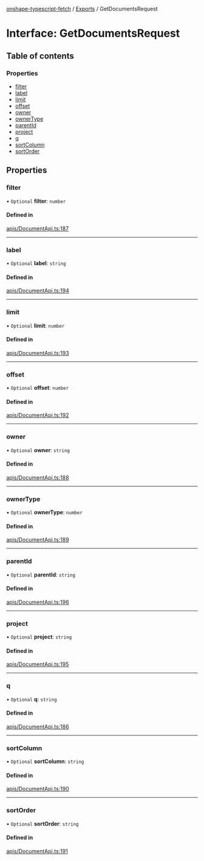 [onshape-typescript-fetch](../README.md) / [Exports](../modules.md) / GetDocumentsRequest

# Interface: GetDocumentsRequest

## Table of contents

### Properties

- [filter](GetDocumentsRequest.md#filter)
- [label](GetDocumentsRequest.md#label)
- [limit](GetDocumentsRequest.md#limit)
- [offset](GetDocumentsRequest.md#offset)
- [owner](GetDocumentsRequest.md#owner)
- [ownerType](GetDocumentsRequest.md#ownertype)
- [parentId](GetDocumentsRequest.md#parentid)
- [project](GetDocumentsRequest.md#project)
- [q](GetDocumentsRequest.md#q)
- [sortColumn](GetDocumentsRequest.md#sortcolumn)
- [sortOrder](GetDocumentsRequest.md#sortorder)

## Properties

### filter

• `Optional` **filter**: `number`

#### Defined in

[apis/DocumentApi.ts:187](https://github.com/toebes/onshape-typescript-fetch/blob/3e11ae1/apis/DocumentApi.ts#L187)

___

### label

• `Optional` **label**: `string`

#### Defined in

[apis/DocumentApi.ts:194](https://github.com/toebes/onshape-typescript-fetch/blob/3e11ae1/apis/DocumentApi.ts#L194)

___

### limit

• `Optional` **limit**: `number`

#### Defined in

[apis/DocumentApi.ts:193](https://github.com/toebes/onshape-typescript-fetch/blob/3e11ae1/apis/DocumentApi.ts#L193)

___

### offset

• `Optional` **offset**: `number`

#### Defined in

[apis/DocumentApi.ts:192](https://github.com/toebes/onshape-typescript-fetch/blob/3e11ae1/apis/DocumentApi.ts#L192)

___

### owner

• `Optional` **owner**: `string`

#### Defined in

[apis/DocumentApi.ts:188](https://github.com/toebes/onshape-typescript-fetch/blob/3e11ae1/apis/DocumentApi.ts#L188)

___

### ownerType

• `Optional` **ownerType**: `number`

#### Defined in

[apis/DocumentApi.ts:189](https://github.com/toebes/onshape-typescript-fetch/blob/3e11ae1/apis/DocumentApi.ts#L189)

___

### parentId

• `Optional` **parentId**: `string`

#### Defined in

[apis/DocumentApi.ts:196](https://github.com/toebes/onshape-typescript-fetch/blob/3e11ae1/apis/DocumentApi.ts#L196)

___

### project

• `Optional` **project**: `string`

#### Defined in

[apis/DocumentApi.ts:195](https://github.com/toebes/onshape-typescript-fetch/blob/3e11ae1/apis/DocumentApi.ts#L195)

___

### q

• `Optional` **q**: `string`

#### Defined in

[apis/DocumentApi.ts:186](https://github.com/toebes/onshape-typescript-fetch/blob/3e11ae1/apis/DocumentApi.ts#L186)

___

### sortColumn

• `Optional` **sortColumn**: `string`

#### Defined in

[apis/DocumentApi.ts:190](https://github.com/toebes/onshape-typescript-fetch/blob/3e11ae1/apis/DocumentApi.ts#L190)

___

### sortOrder

• `Optional` **sortOrder**: `string`

#### Defined in

[apis/DocumentApi.ts:191](https://github.com/toebes/onshape-typescript-fetch/blob/3e11ae1/apis/DocumentApi.ts#L191)
